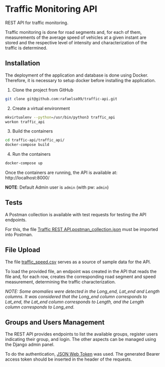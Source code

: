 # Traffic Monitoring API
REST API for traffic monitoring.

Traffic monitoring is done for road segments and, for each of them, measurements of the average speed of vehicles at a given instant are stored and the respective level of intensity and characterization of the traffic is determined.

## Installation
The deployment of the application and database is done using Docker. Therefore, it is necessary to setup docker before installing the application.

1. Clone the project from GitHub
  ```bash
git clone git@github.com:rafaelsa99/traffic-api.git
   ```
2. Create a virtual environment
  ```bash
mkvirtualenv --python=/usr/bin/python3 traffic_api
workon traffic_api
   ```
3. Build the containers
  ```bash
cd traffic-api/traffic_api/
docker-compose build
   ```
4. Run the containers
  ```bash
docker-compose up
   ```
 
 Once the containers are running, the API is available at: http://localhost:8000/
 
 **NOTE**: Default Admin user is ``admin`` (with pw: ``admin``)
 
 ## Tests
A Postman collection is available with test requests for testing the API endpoints.

For this, the file [Traffic REST API.postman_collection.json](Traffic%20REST%20API.postman_collection.json) must be imported into Postman.

## File Upload
The file [traffic_speed.csv](traffic_speed.csv) serves as a source of sample data for the API.

To load the provided file, an endpoint was created in the API that reads the file and, for each row, creates the corresponding road segment and speed measurement, determining the traffic characterization.

*NOTE: Some anomalies were detected in the Long_end, Lat_end and Length columns. It was considered that the Long_end column corresponds to Lat_end, the Lat_end column corresponds to Length, and the Length column corresponds to Long_end.*

## Groups and Users Management
The REST API provides endpoints to list the available groups, register users indicating their group, and login. The other aspects can be managed using the Django admin panel.

To do the authentication, [JSON Web Token](https://django-rest-framework-simplejwt.readthedocs.io/en/latest/) was used. The generated Bearer access token should be inserted in the header of the requests.
